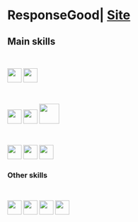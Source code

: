 <h1>ResponseGood| <a href="https://responsegood.github.io/Site/">Site</a></h1>
<h2>Main skills</h2>
<br />
<p position='center'>
  <img src='https://cdn.icon-icons.com/icons2/112/PNG/512/python_18894.png' height='32px' weight='32px'/> <!--python-->
  <img src='https://2.bp.blogspot.com/-akUMQE_QrbQ/WlRknLVGMzI/AAAAAAAABK8/17IzwwW3nMEAedZP5TiP0FquLnhhIPZdgCLcBGAs/s1600/dj.png' height='32px' weight='32px'/>
  <!--django-->
</p>
<br />
<p position='center'>
  <img src='https://image.flaticon.com/icons/png/128/29/29594.png' height='32px' weight='32px'/> <!--sql-->
  <img src='https://cdn.icon-icons.com/icons2/2415/PNG/512/mongodb_original_wordmark_logo_icon_146425.png' height='32px' weight='32px'/> <!--mongoDB-->
  <img src='https://cdn.icon-icons.com/icons2/2415/PNG/512/mysql_original_wordmark_logo_icon_146417.png' height='45px' weight='45px'/> <!--MySQL-->
</p>
<br />
<p position='center'>
  <img src='https://cdn.icon-icons.com/icons2/2107/PNG/512/file_type_css_icon_130661.png' height='32px' weight='32px'/> <!--css-->
  <img src='https://cdn.icon-icons.com/icons2/2107/PNG/512/file_type_html_icon_130541.png' height='32px' weight='32px'/> <!--html-->
  <img src='https://cdn.icon-icons.com/icons2/2415/PNG/512/javascript_original_logo_icon_146455.png' height='32px' weight='32px'/> <!--js-->
</p>
<h3>Other skills</h3>
<br />
<p position='center'>
  <img src='https://image.flaticon.com/icons/png/512/226/226772.png' height='32px' weight='32px'/> <!--linux-->
  <img src='https://cdn.icon-icons.com/icons2/2415/PNG/512/git_plain_logo_icon_146507.png' height='32px' weight='32px'/> <!--git-->
  <img src='https://cdn.icon-icons.com/icons2/2699/PNG/512/gitlab_logo_icon_169112.png' height='32px' weight='32px'/> <!--gitlab-->
  <img src='https://cdn.icon-icons.com/icons2/2108/PNG/512/bitbucket_icon_130979.png' height='32px' weight='32px'/> <!--bitbucket-->
</p>
